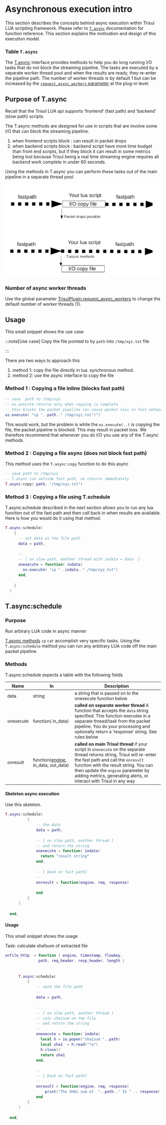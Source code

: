 # Asynchronous execution intro

This section describes the concepts behind async execution within Trisul LUA scripting framework. Please refer to [`T.async`](/docs/lua/obj_tasync) documentation for function reference. This section explains the motivation and design of this execution model.

### Table `T.async`

The [T.async](/docs/lua/obj_tasync) interface provides methods to help you do long running I/O tasks that do not block the streaming pipeline. The tasks are executed by a separate worker thread pool and when the results are ready, they re-enter the pipeline path. The number of worker threads is by default 1 but can be increased by the [`request_async_workers` parameter](/docs/lua/basics#structure-of-a-lua--script) at the plug-in level.

## Purpose of T.async

Recall that the Trisul LUA api supports ‘frontend’ (fast path) and ‘backend’ (slow path) scripts.

The T.async methods are designed for use in scripts that are involve some I/O that can block the streaming pipeline.

1. when frontend scripts block : can result in packet drops
2. when backend scripts block : backend script have more time budget than front end scripts, but if they block it can result in some metrics being lost because Trisul being a real time streaming engine requires all backend work complete in under 60 seconds.

Using the methods in T.async you can perform these tasks out of the main pipeline in a separate thread pool.

![](images/tasync.png)

### Number of async worker threads

Use the global parameter [TrisulPlugin.request_async_workers](/docs/lua/basics#structure-of-a-lua--script) to change the default number of worker threads (1).

## Usage

This small snippet shows the use case

:::note[Use case]
Copy the file pointed to by `path` into `/tmp/xyz.txt` file

:::

There are two ways to approach this

1. method 1: copy the file directly in lua. synchronous method.
2. method 2: use the async interface to copy the file

### Method 1 : Copying a file inline (blocks fast path)

```lua
-- save  path to /tmp/xyz
-- os.execute returns only when copying is complete
-- this blocks the packet pipeline can cause packet loss in fast networks 
os.execute( "cp "..path.." /tmp/xyz.txt")")`
```

This would work, but the problem is while the `os.execute(..)` is copying the file, the packet pipeline is blocked. This may result in packet loss. We therefore recommend that whenever you do I/O you use any of the T.async methods.

### Method 2 : Copying a file async (does not block fast path)

This method uses the `T.async:copy` function to do this async

```lua
-- save path to /tmp/xyz
-- T.async run outside fast path, so returns immediately 
T.async:copy( path, "/tmp/xyz.txt")
```

### Method 3 : Copying a file using T.schedule

T.async:schedule described in the next section allows you to run any lua function out of the fast path and then call back in when results are available. Here is how you would do it using that method.

```lua
T.async:schedule(
    {
      -- set data as the file path
      data = path,

      --
      -- [ on slow path, another thread with indata = data  ]
      onexecute = function( indata)
        os.execute( "cp "..indata.." /tmp/xyz.txt")
      end,

    }
  )
```

## T.async:schedule

### Purpose

Run arbirary LUA code in async manner

[T.async methods](/docs/lua/obj_tasync) `cp` `cat` accomplish very specific tasks. Using the `T.async:schedule` method you can run any arbitrary LUA code off the main packet pipeline.

### Methods

T.async:schedule expects a table with the following fields

| Name      | In                                                                                   | Description                                                                                                                                                                                                                                                                                                           |
| --------- | ------------------------------------------------------------------------------------ | --------------------------------------------------------------------------------------------------------------------------------------------------------------------------------------------------------------------------------------------------------------------------------------------------------------------- |
| data      | string                                                                               | a string that is passed on to the onexecute function below                                                                                                                                                                                                                                                            |
| onexecute | function( in_data)                                                                   | **called on separate worker thread** A function that accepts the `data` string specified. This function executes in a separate thread/task from the packet pipeline. You do your processing and optionally return a ‘response’ string. See rules below                                                                |
| onresult  | function([engine](/docs/lua/obj_engine), in_data, out_data) | **called on main Trisul thread** if your script in `onexecute` on the separate thread returns string, Trisul will re-enter the fast path and call the `onresult` function with the result string. You can then update the `engine` parameter by adding metrics, generating alerts, or interact with Trisul in any way |

#### Skeleton async execution

Use this skeleton.

```lua
T.async:schedule(
          {
              -- the data  
              data = path,

              -- [ on slow path, another thread ]
              -- and return the string
              onexecute = function( indata)
                return "result string"
              end,

              -- [ back on fast path]
              -- 
              onresult = function(engine, req, response)

              end
          }
      )

  end,
```

#### Usage

This small snippet shows the usage

Task: calculate sha1sum of extracted file

```lua
onfile_http  = function ( engine, timestamp, flowkey,
               path, req_header, resp_header, length )


      T.async:schedule(
          {
              -- send the file path
              -- 
              data = path,

              --
              -- [ on slow path, another thread ]
              -- calc sha1sum on the file
              -- and return the string
              -- 
              onexecute = function( indata)
                local h = io.popen("sha1sum "..path)
                local sha1  = h:read("*a")
                h:close()
                return sha1
              end,

              --
              -- [ back on fast path]
              -- 
              onresult = function(engine, req, response)
                  print("The SHA1 sum of  "..path.." IS " .. response)
              end
          }
      )

  end,
```

